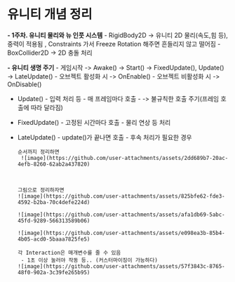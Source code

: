 # 유니티 개념 정리

 **- 1주차. 유니티 물리와 뉴 인풋 시스템**
     - RigidBody2D -> 유니티 2D 물리(속도,힘 등), 중력이 적용됨 , Constraints 가서 Freeze Rotation 해주면 흔들리지 않고 떨어짐
     - BoxCollider2D -> 2D 충돌 처리

 **- 유니티 생명 주기**
     - 게임시작 -> Awake() -> Start() -> FixedUpdate(), Update() -> LateUpdate()
     - 오브젝트 활성화 시 -> OnEnable()
     - 오브젝트 비활성화 시 -> OnDisable()

- Update()
       - 입력 처리 등 
       - 매 프레임마다 호출
       - -> 불규칙한 호출 주기(프레임 호출에 따라 달라짐)

- FixedUpdate()
       - 고정된 시간마다 호출
       - 물리 연상 등 처리

- LateUpdate()
       - update()가 끝나면 호출
       - 후속 처리가 필요한 경우

      순서까지 정리하면
       ![image](https://github.com/user-attachments/assets/2dd689b7-20ac-4efb-8260-62ab2a437820)



      그림으로 정리하자면
      ![image](https://github.com/user-attachments/assets/825bfe62-fde3-4592-b2ba-70c4defe224d)

      ![image](https://github.com/user-attachments/assets/afa1db69-5abc-45fd-9289-566313589b06)

      ![image](https://github.com/user-attachments/assets/e098ea3b-85b4-4b05-acd0-5baaa7825fe5)

      각 Interaction은 매개변수를 줄 수 있음
       - 1초 이상 눌러야 작동 등.. (커스터마이징이 가능하다)
      ![image](https://github.com/user-attachments/assets/57f3843c-8765-48f0-902a-3c39fe265b95)

      
     
